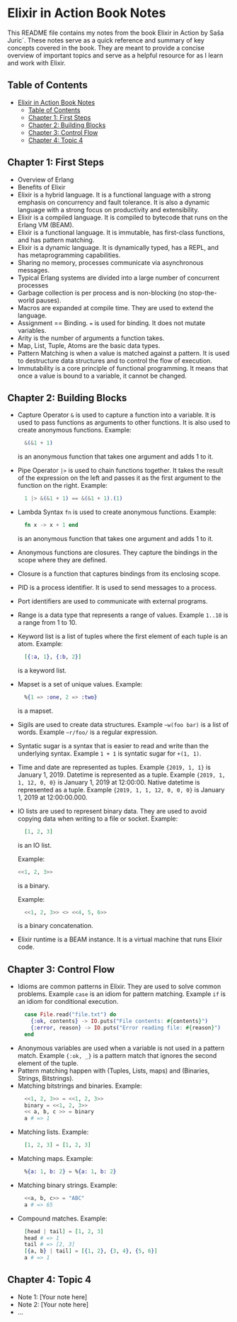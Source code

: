 # Elixir in Action Book Notes

This README file contains my notes from the book Elixir in Action by Saša Juric´. These notes serve as a quick reference and summary of key concepts covered in the book. They are meant to provide a concise overview of important topics and serve as a helpful resource for as I learn and work with Elixir.

## Table of Contents

- [Elixir in Action Book Notes](#elixir-in-action-book-notes)
  - [Table of Contents](#table-of-contents)
  - [Chapter 1: First Steps](#chapter-1-first-steps)
  - [Chapter 2: Building Blocks](#chapter-2-building-blocks)
  - [Chapter 3: Control Flow](#chapter-3-control-flow)
  - [Chapter 4: Topic 4](#chapter-4-topic-4)

## Chapter 1: First Steps

- Overview of Erlang
- Benefits of Elixir
- Elixir is a  hybrid language. It is a functional language with a strong emphasis on concurrency and fault tolerance. It is also a dynamic language with a strong focus on productivity and extensibility.
- Elixir is a compiled language. It is compiled to bytecode that runs on the Erlang VM (BEAM).
- Elixir is a functional language. It is immutable, has first-class functions, and has pattern matching.
- Elixir is a dynamic language. It is dynamically typed, has a REPL, and has metaprogramming capabilities.
- Sharing no memory, processes communicate via asynchronous messages.
- Typical Erlang systems are divided into a large number of concurrent processes
- Garbage collection is per process and is non-blocking (no stop-the-world pauses).
- Macros are expanded at compile time. They are used to extend the language.
- Assignment == Binding. `=` is used for binding. It does not mutate variables.
- Arity is the number of arguments a function takes.
- Map, List, Tuple, Atoms are the basic data types.
- Pattern Matching is when a value is matched against a pattern. It is used to destructure data structures and to control the flow of execution.
- Immutability is a core principle of functional programming. It means that once a value is bound to a variable, it cannot be changed.

## Chapter 2: Building Blocks

- Capture Operator `&` is used to capture a function into a variable. It is used to pass functions as arguments to other functions. It is also used to create anonymous functions. Example:
  ```elixir
    &(&1 + 1)
  ```
  is an anonymous function that takes one argument and adds 1 to it.
- Pipe Operator `|>` is used to chain functions together. It takes the result of the expression on the left and passes it as the first argument to the function on the right. Example:
  ```elixir
    1 |> &(&1 + 1) == &(&1 + 1).(1)
  ```
- Lambda Syntax `fn` is used to create anonymous functions. Example:
  ```elixir
    fn x -> x + 1 end
  ```
  is an anonymous function that takes one argument and adds 1 to it.
- Anonymous functions are closures. They capture the bindings in the scope where they are defined.
- Closure is a function that captures bindings from its enclosing scope.
- PID is a process identifier. It is used to send messages to a process.
- Port identifiers are used to communicate with external programs.
- Range is a data type that represents a range of values. Example `1..10` is a range from 1 to 10.
- Keyword list is a list of tuples where the first element of each tuple is an atom. Example:
  ```elixir
    [{:a, 1}, {:b, 2}]
  ```
  is a keyword list.
- Mapset is a set of unique values. Example:
  ```elixir
    %{1 => :one, 2 => :two}
  ```
  is a mapset.
- Sigils are used to create data structures. Example `~w(foo bar)` is a list of words. Example `~r/foo/` is a regular expression.
- Syntatic sugar is a syntax that is easier to read and write than the underlying syntax. Example `1 + 1` is syntatic sugar for `+(1, 1)`.
- Time and date are represented as tuples. Example `{2019, 1, 1}` is January 1, 2019. Datetime is represented as a tuple. Example `{2019, 1, 1, 12, 0, 0}` is January 1, 2019 at 12:00:00. Native datetime is represented as a tuple. Example `{2019, 1, 1, 12, 0, 0, 0}` is January 1, 2019 at 12:00:00.000.
- IO lists are used to represent binary data. They are used to avoid copying data when writing to a file or socket. Example:
  ```elixir
    [1, 2, 3]
  ```
  is an IO list.

  Example:
  ```elixir
  <<1, 2, 3>>
  ```
  is a binary.

  Example:
    ```elixir
      <<1, 2, 3>> <> <<4, 5, 6>>
    ```
  is a binary concatenation.
- Elixir runtime is a BEAM instance. It is a virtual machine that runs Elixir code.

## Chapter 3: Control Flow

- Idioms are common patterns in Elixir. They are used to solve common problems. Example `case` is an idiom for pattern matching. Example `if` is an idiom for conditional execution.
  ```elixir
    case File.read("file.txt") do
      {:ok, contents} -> IO.puts("File contents: #{contents}")
      {:error, reason} -> IO.puts("Error reading file: #{reason}")
    end
  ```
- Anonymous variables are used when a variable is not used in a pattern match. Example `{:ok, _}` is a pattern match that ignores the second element of the tuple.
- Pattern matching happen with (Tuples, Lists, maps) and (Binaries, Strings, Bitstrings).
- Matching bitstrings and binaries. Example:
  ```elixir
    <<1, 2, 3>> = <<1, 2, 3>>
    binary = <<1, 2, 3>>
    << a, b, c >> = binary
    a # => 1
  ```
- Matching lists. Example:
  ```elixir
    [1, 2, 3] = [1, 2, 3]
  ```
- Matching maps. Example:
  ```elixir
    %{a: 1, b: 2} = %{a: 1, b: 2}
  ```
- Matching binary strings. Example:
  ```elixir
    <<a, b, c>> = "ABC"
    a # => 65
  ```
- Compound matches. Example:
  ```elixir
    [head | tail] = [1, 2, 3]
    head # => 1
    tail # => [2, 3]
    [{a, b} | tail] = [{1, 2}, {3, 4}, {5, 6}]
    a # => 1
  ```

## Chapter 4: Topic 4

- Note 1: [Your note here]
- Note 2: [Your note here]
- ...
